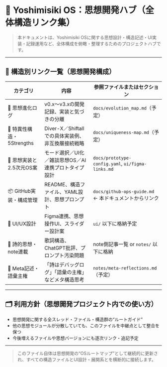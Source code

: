 # 🧭 Yoshimisiki OS：思想開発ハブ（全体構造リンク集）

> 本ドキュメントは、Yoshimisiki OSに関する思想設計・構造記述・UI実装・記録運用など、全体構成を俯瞰・整理するためのプロジェクトハブです。

---

## 🧱 構造別リンク一覧（思想開発構成）

| カテゴリ | 内容 | 参照ファイルまたはセクション |
|----------|------|--------------------------|
| 🧠 思想進化ログ | v0.x〜v3.xの開発記録、実装と気づきの分離 | `docs/evolution_map.md`（予定） |
| 🧩 特異性構造・5Strengths | Diver-X／Shiftallでの具体実装例、非互換層接続戦略 | `docs/uniqueness-map.md`（予定） |
| 🔄 思想実装と2.5次元OS案 | モード選択／UI化／雑談思想OS／AI連携プロトタイプ設計 | `docs/prototype-config.yaml`, `ui/figma-links.md` |
| 📦 GitHub実装・構成管理 | README、構造ファイル、YAML設計、思想プロンプト | `docs/github-ops-guide.md` ← 本ドキュメントからリンク |
| 🎨 UI/UX設計 | Figma連携、思想操作UI、スライダー設計案 | `ui/` 以下に格納予定 |
| 📝 詩的思想・note連載 | 歌詞構造、ChatGPT批評、プロンプト汚染問題 | note側記事一覧 or `notes/` 以下に格納 |
| 🔁 Meta記述・語彙主権 | 「詩はデバッグログ」「語彙の主権」などメタ構造思考 | `notes/meta-reflections.md`（予定） |

---

## 🗂 利用方針（思想開発プロジェクト内での使い方）

- 思想開発に関する全スレッド・ファイル・構造群の“ルートガイド”
- 他の思想モジュールが分散していても、このファイルを中継点として整合を保つ
- 今後増えるファイルや思想バージョンにも逐次リンク・追記予定

---

> このファイル自体は思想開発の“OSルートマップ”として継続的に更新され、すべての構造ファイルとUI設計・展開系とを横断的に接続します。

